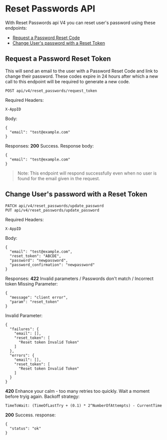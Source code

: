 # Reset Passwords API
With Reset Passwords api V4 you can reset user's password using these endpoints:

- [Request a Password Reset Code](#request-a-password-reset-token)
- [Change User's password with a Reset Token](#change-users-password-with-a-reset-token)


## Request a Password Reset Token
This will send an email to the user with a Password Reset Code and link to change their password.
These codes expire in 24 hours after which a new call to this endpoint will be required to generate a new code.

```
POST api/v4/reset_passwords/request_token
```

Required Headers:
```
X-AppID
```

Body:
```
{
  "email": "test@example.com"
}
```
Responses:
**200** Success. Response body:
```
{
  "email": "test@example.com"
}
```
> Note: This endpoint will respond successfully even when no user is found for the email given in the request.

## Change User's password with a Reset Token
```
PATCH api/v4/reset_passwords/update_password
PUT api/v4/reset_passwords/update_password
```

Required Headers:
```
X-AppID
```

Body:
```
{
  "email": "test@example.com",
  "reset_token": "ABCDE",
  "password": "newpassword",
  "password_confirmation": "newpassword"
}
```
Responses:
**422** Invalid parameters / Passwords don't match / Incorrect token
Missing Parameter:
```
{
  "message": "client error",
  "param": "reset_token"
}
```
Invalid Parameter:
```
{
  "failures": {
    "email": [],
    "reset_token": [
      "Reset token Invalid Token"
    ]
  },
  "errors": {
    "email": [],
    "reset_token": [
      "Reset token Invalid Token"
    ]
  }
}
```
**420** Enhance your calm - too many retries too quickly. Wait a moment before tryig again. Backoff strategy:
```
TimeToWait: (TimeOfLastTry + (0.1) * 2^NumberOfAttempts) - CurrentTime
```
**200** Success. response:
```
{
  "status": "ok"
}
```
